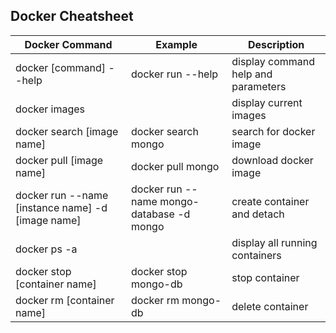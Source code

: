 **Docker Cheatsheet**
---

Docker Command| Example | Description 
---|--- | ---
docker [command] --help | docker run --help | display command help and parameters
docker images || display current images
docker search [image name] | docker search mongo | search for docker image
docker pull [image name] | docker pull mongo | download docker image
docker run --name [instance name] -d [image name] | docker run --name mongo-database -d mongo | create container and detach
docker ps -a | | display all running containers
docker stop [container name] | docker stop mongo-db | stop container
docker rm [container name] | docker rm mongo-db | delete container

